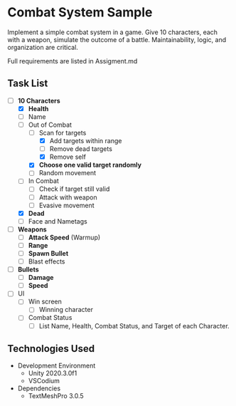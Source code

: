 # Combat System Sample

Implement a simple combat system in a game.  Give 10 characters, each with a weapon, simulate the outcome of a battle.  Maintainability, logic, and organization are critical.

Full requirements are listed in Assigment.md

## Task List
* [ ] **10 Characters**
    * [X] **Health**
    * [ ] Name
    * [ ] Out of Combat
        * [ ] Scan for targets
            * [X] Add targets within range
            * [ ] Remove dead targets
            * [X] Remove self
        * [X] **Choose one valid target randomly**
        * [ ] Random movement
    * [ ] In Combat
        * [ ] Check if target still valid
        * [ ] Attack with weapon
        * [ ] Evasive movement
    * [X] **Dead**
    * [ ] Face and Nametags
* [ ] **Weapons**
    * [ ] **Attack Speed** (Warmup)
    * [ ] **Range**
    * [ ] **Spawn Bullet**
    * [ ] Blast effects
* [ ] **Bullets**
    * [ ] **Damage**
    * [ ] **Speed**
* [ ] UI
    * [ ] Win screen
        * [ ] Winning character
    * [ ] Combat Status
        * [ ] List Name, Health, Combat Status, and Target of each Character.

## Technologies Used
* Development Environment
    * Unity 2020.3.0f1
    * VSCodium
* Dependencies
    * TextMeshPro 3.0.5